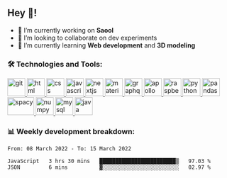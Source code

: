 ## Hey 👋!

- 🔭 I’m currently working on **Saool**
- 👯 I’m looking to collaborate on dev experiments
- 🌱 I’m currently learning **Web development** and **3D modeling**


###  🛠 Technologies and Tools:
 <a href="https://git-scm.com/" target="_blank"> <img src="https://www.vectorlogo.zone/logos/git-scm/git-scm-icon.svg" alt="git" width="40" height="40"/> </a>
 <a href="https://developer.mozilla.org/en-US/docs/Web/HTML" target="_blank"> <img src="https://www.vectorlogo.zone/logos/w3_html5/w3_html5-icon.svg" alt="html" width="40" height="40"/> </a>
 <a href="https://developer.mozilla.org/en-US/docs/Web/CSS" target="_blank"> <img src="https://user-images.githubusercontent.com/67515119/120896181-18628280-c629-11eb-86b4-3a5814712431.png" alt="css" width="40" height="40"/> </a>
 <a href="https://developer.mozilla.org/en-US/docs/Web/JavaScript" target="_blank"> <img src="https://cdn.worldvectorlogo.com/logos/javascript-1.svg" alt="javascript" width="40" height="40"/> </a>
  <a href="https://nextjs.org/" target="_blank"> <img src="https://cdn.worldvectorlogo.com/logos/next-js.svg" alt="nextjs" width="40" height="40"/> </a>
 <a href="https://material-ui.com/" target="_blank"> <img src="https://cdn.worldvectorlogo.com/logos/material-ui-1.svg" alt="material-UI" width="40" height="40"/> </a>
 <a href="https://graphql.org/" target="_blank"> <img src="https://cdn.worldvectorlogo.com/logos/graphql.svg" alt="graphql" width="40" height="40"/> </a>
 <a href="https://www.apollographql.com/" target="_blank"> <img src="https://cdn.worldvectorlogo.com/logos/apollo-graphql-compact.svg" alt="apollo" width="40" height="40"/> </a>
 <a href="https://www.raspberrypi.org/" target="_blank"> <img src="https://www.vectorlogo.zone/logos/raspberrypi/raspberrypi-icon.svg" alt="raspberry pi" width="40" height="40"/> </a>
 <a href="https://www.python.org/" target="_blank"> <img src="https://www.vectorlogo.zone/logos/python/python-icon.svg" alt="python" width="40" height="40"/> </a>
 <a href="https://pandas.pydata.org/" target="_blank"> <img src="https://raw.githubusercontent.com/simple-icons/simple-icons/7cdc8ac6a3ff0f46857ed490661298b6cfe7d90d/icons/pandas.svg" alt="pandas" width="40" height="40"/> </a>
 <a href="https://spacy.io/" target="_blank"> <img src="https://raw.githubusercontent.com/explosion/spaCy/ff5cf3606cf354c7639ce40b81cacc93bfb03583/website/src/images/logo.svg" alt="spacy" width="60" height="40"/> </a>
 <a href="https://numpy.org/" target="_blank"> <img src="https://www.vectorlogo.zone/logos/numpy/numpy-icon.svg" alt="numpy" width="40" height="40"/> </a>
 <a href="https://www.mysql.com/" target="_blank"> <img src="https://www.vectorlogo.zone/logos/mysql/mysql-icon.svg" alt="mysql" width="40" height="40"/> </a>
 <a href="https://www.java.com" target="_blank"> <img src="https://www.vectorlogo.zone/logos/java/java-icon.svg" alt="java" width="40" height="40"/> </a>

  

 
### 📊 Weekly development breakdown:

<!--START_SECTION:waka-->

```text
From: 08 March 2022 - To: 15 March 2022

JavaScript   3 hrs 30 mins   ████████████████████████▒   97.03 %
JSON         6 mins          ▓░░░░░░░░░░░░░░░░░░░░░░░░   02.97 %
```

<!--END_SECTION:waka-->


